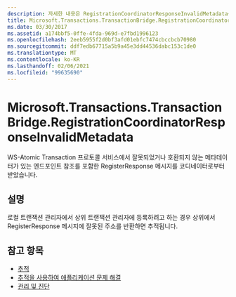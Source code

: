 ```yaml
---
description: 자세한 내용은 RegistrationCoordinatorResponseInvalidMetadata를 확인 하세요.
title: Microsoft.Transactions.TransactionBridge.RegistrationCoordinatorResponseInvalidMetadata
ms.date: 03/30/2017
ms.assetid: a174bbf5-0ffe-4fda-969d-e7fbd1996123
ms.openlocfilehash: 2eeb5955f2d0bf3afd01ebfc7474cbccbcb70980
ms.sourcegitcommit: ddf7edb67715a5b9a45e3dd44536dabc153c1de0
ms.translationtype: MT
ms.contentlocale: ko-KR
ms.lasthandoff: 02/06/2021
ms.locfileid: "99635690"
---
```

# <a name="microsofttransactionstransactionbridgeregistrationcoordinatorresponseinvalidmetadata"></a>Microsoft.Transactions.TransactionBridge.RegistrationCoordinatorResponseInvalidMetadata

WS-Atomic Transaction 프로토콜 서비스에서 잘못되었거나 호환되지 않는 메타데이터가 있는 엔드포인트 참조를 포함한 RegisterResponse 메시지를 코디네이터로부터 받았습니다.  
  
## <a name="description"></a>설명  

 로컬 트랜잭션 관리자에서 상위 트랜잭션 관리자에 등록하려고 하는 경우 상위에서 RegisterResponse 메시지에 잘못된 주소를 반환하면 추적됩니다.  
  
## <a name="see-also"></a>참고 항목

- [추적](index.md)
- [추적을 사용하여 애플리케이션 문제 해결](using-tracing-to-troubleshoot-your-application.md)
- [관리 및 진단](../index.md)
